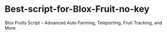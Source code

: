 # Best-script-for-Blox-Fruit-no-key
Blox Fruits Script – Advanced Auto Farming, Teleporting, Fruit Tracking, and More
